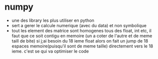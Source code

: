 # numpy

- une des library les plus utiliser en python
- sert a gerer le calcule numerique (avec du data)  et non symbolique
- tout les element des matrice sont homogenes tous des float, int etc, il faut que ce soit contigu en memoire (un a coter de l'autre et de meme taill de bite) si j;ai besoin du 18 ieme float alors on fait un jump de 18 espaces memoire(puisqu'il sont de meme taille) directement vers le 18 ieme. c'est se qui va optimiser le code 

